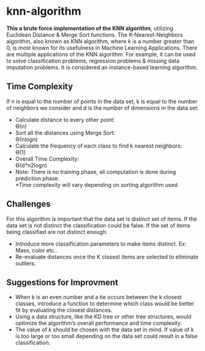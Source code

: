# knn-algorithm
**This a brute force implementation of the KNN algorithm**, utilizing Euclidean Distance & Merge Sort functions. 
The K-Nearest-Neighbors algorithm, also known as KNN algorithm, where k is a number greater than 0, is most known for its usefulness in Machine Learning Applications. 
There are multiple applications of the KNN algorithm. For example, it can be used to solve classification problems, regression problems & missing data imputation problems.
It is considered an instance-based learning algorithm.
## Time Complexity
If n is equal to the number of points in the data set, k is equal to the number of neighbors we consider and d is the number of dimensions in the data set:
- Calculate distance to every other point:<br>
Ө(n)
- Sort all the distances using Merge Sort:<br>
Ө(nlogn)
- Calculate the frequency of each class to find k nearest neighbors:<br>
Ө(1)
- Overall Time Complexity:<br>
Ө(d*n2logn) 
- Note: There is no training phase, all computation is done during prediction phase.<br> 
*Time complexity will vary depending on sorting algorithm used
## Challenges
For this algorithm is important that the data set is distinct set of items. If the data set is not distinct the classification could be false.
If the set of items being classified are not distinct enough: <br>
- Introduce more classification parameters to make items distinct. Ex: Mass, color etc..
- Re-evaluate distances once the K closest items are selected to eliminate outliers.
## Suggestions for Improvment
- When k is an even number and a tie occurs between the k closest classes, introduce a function to determine which class would be better fit by evaluating the closest distances. 
- Using a data structure, like the KD tree or other tree structures, would optimize the algorithm’s overall performance and time complexity. 
- The value of k should be chosen with the data set in mind. If value of k is too large or too small depending on the data set could result in a false classification.
